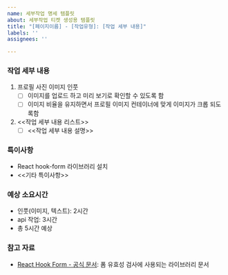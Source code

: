 ```yaml
---
name: 세부작업 명세 템플릿
about: 세부작업 티켓 생성용 템플릿
title: "[페이지이름] - [작업유형]: [작업 세부 내용]"
labels: ''
assignees: ''

---
```


### 작업 세부 내용

1. 프로필 사진 이미지 인풋
    - [ ] 이미지를 업로드 하고 미리 보기로 확인할 수 있도록 함
    - [ ] 이미지 비율을 유지하면서 프로필 이미지 컨테이너에 맞게 이미지가 크롭 되도록함
2. <<작업 세부 내용 리스트>>
    - [ ] <<작업 세부 내용 설명>>

### 특이사항

- React hook-form 라이브러리 설치
- <<기타 특이사항>>

### 예상 소요시간

- 인풋(이미지, 텍스트): 2시간
- api 작업: 3시간
- 총 5시간 예상

### 참고 자료

- [React Hook Form - 공식 문서](https://react-hook-form.com/): 폼 유효성 검사에 사용되는 라이브러리 문서
